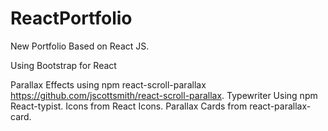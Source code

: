 # ReactPortfolio
New Portfolio Based on React JS.

Using Bootstrap for React

Parallax Effects using npm react-scroll-parallax https://github.com/jscottsmith/react-scroll-parallax.
Typewriter Using npm React-typist.
Icons from React Icons.
Parallax Cards from react-parallax-card.

